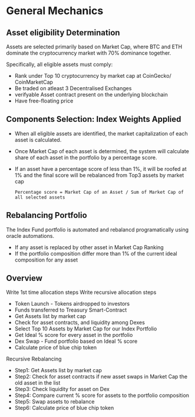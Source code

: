 # General Mechanics

## Asset eligibility Determination

Assets are selected primarily based on Market Cap, where BTC and ETH dominate the cryptocurrency market with 70% dominance together.

Specifically, all eligible assets must comply:

- Rank under Top 10 cryptocurrency by market cap at CoinGecko/ CoinMarketCap
- Be traded on atleast 3 Decentralised Exchanges
- verifyable Asset contract present on the underlying blockchain
- Have free-floating price

## Components Selection: Index Weights Applied

- When all eligible assets are identified, the market capitalization of each asset is calculated.
- Once Market Cap of each asset is determined, the system will calculate share of each asset in the portfolio by a percentage score.
- If an asset have a percentage score of less than 1%, it will be roofed at 1% and the final score will be rebalanced from Top3 assets by market cap

  `Percentage score = Market Cap of an Asset / Sum of Market Cap of all selected assets`

## Rebalancing Portfolio

The Index Fund portfolio is automated and rebalancd programatically using oracle automations.

- If any asset is replaced by other asset in Market Cap Ranking
- If the portfolio composition differ more than 1% of the current ideal composition for any asset

## Overview

Write 1st time allocation steps
Write recursive allocation steps

- Token Launch - Tokens airdropped to investors
- Funds transferred to Treasury Smart-Contract
- Get Assets list by market cap
- Check for asset contracts, and liquidity among Dexes
- Select Top 10 Assets by Market Cap for our Index Portfolio
- Get Ideal % score for every asset in the portfolio
- Dex Swap - Fund portfolio based on Ideal % score
- Calculate price of blue chip token

Recursive Rebalancing

- Step1: Get Assets list by market cap
- Step2: Check for asset contracts if new asset swaps in Market Cap the old asset in the list
- Step3: Check liquidity for asset on Dex
- Step4: Compare current % score for assets to the portfolio composition
- Step5: Swap assets to rebalance
- Step6: Calculate price of blue chip token
